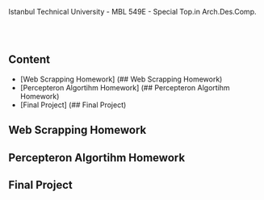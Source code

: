   
Istanbul Technical University - MBL 549E - Special Top.in Arch.Des.Comp.

<br/>
<p align="center">
  <img src=""C:\Users\dilan\OneDrive\Masaüstü\machine-learning-map.png"">
</p>

## Content

* [Web Scrapping Homework] (## Web Scrapping Homework)
* [Percepteron Algortihm Homework] (## Percepteron Algortihm Homework)
* [Final Project] (## Final Project)


## Web Scrapping Homework

## Percepteron Algortihm Homework

## 

## Final Project
